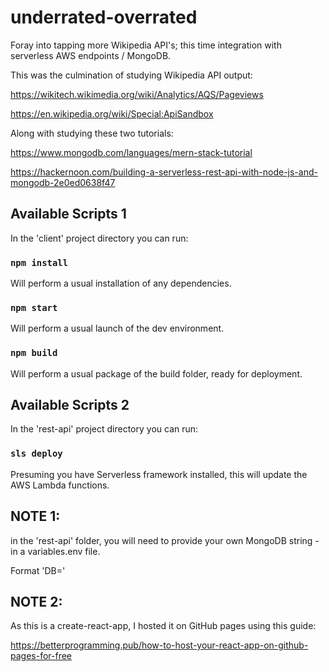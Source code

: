 # underrated-overrated
Foray into tapping more Wikipedia API's; this time integration with serverless AWS endpoints / MongoDB.

This was the culmination of studying Wikipedia API output:

https://wikitech.wikimedia.org/wiki/Analytics/AQS/Pageviews

https://en.wikipedia.org/wiki/Special:ApiSandbox

Along with studying these two tutorials:

https://www.mongodb.com/languages/mern-stack-tutorial

https://hackernoon.com/building-a-serverless-rest-api-with-node-js-and-mongodb-2e0ed0638f47


## Available Scripts 1

In the 'client' project directory you can run:

### `npm install`

Will perform a usual installation of any dependencies.

### `npm start`

Will perform a usual launch of the dev environment.

### `npm build`

Will perform a usual package of the build folder, ready for deployment.


## Available Scripts 2

In the 'rest-api' project directory you can run:

### `sls deploy`

Presuming you have Serverless framework installed, this will update the AWS Lambda functions.

## NOTE 1:

in the 'rest-api' folder, you will need to provide your own MongoDB string - in a variables.env file.

Format 'DB=<your-connection-string>'

## NOTE 2:

As this is a create-react-app, I hosted it on GitHub pages using this guide:

https://betterprogramming.pub/how-to-host-your-react-app-on-github-pages-for-free